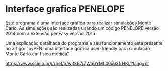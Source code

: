 # Interface grafica PENELOPE


Este programa é uma interface gráfica para realizar simulações Monte Carlo. As simulações são realizadas usando um código PENELOPE versão 2014 com a extensão penEasy versão 2015

Uma explicação detalhada do programa e seu funcionamento está presente no artigo: "pyPEN: uma interface gráfica user-friendly para simulação Monte Carlo em física médica"

https://www.scielo.br/j/rbef/a/w33R7jZWq6YML46x63frHKj/?lang=pt
